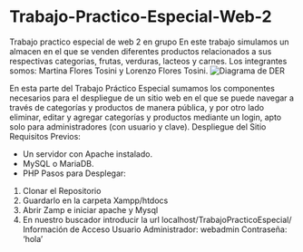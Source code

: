 # Trabajo-Practico-Especial-Web-2
Trabajo practico especial de web 2 en grupo
En este trabajo simulamos un almacen en el que se venden diferentes productos relacionados a sus respectivas categorias, frutas, verduras, lacteos y carnes.
Los integrantes somos: Martina Flores Tosini y Lorenzo Flores Tosini.
![Diagrama de DER](https://github.com/user-attachments/assets/28ff2801-ded3-42ab-89f8-bc67699500ea)

En esta parte del Trabajo Práctico Especial sumamos los componentes necesarios para el despliegue de un sitio web en el que se puede navegar a través de categorías y productos de manera pública, y por otro lado eliminar, editar y agregar categorías y productos mediante un login, apto solo para administradores (con usuario y clave).
Despliegue del Sitio
Requisitos Previos:
- Un servidor con Apache instalado.
- MySQL o MariaDB.
- PHP
Pasos para Desplegar:
1. Clonar el Repositorio
2. Guardarlo en la carpeta Xampp/htdocs
3. Abrir Zamp e iniciar apache y Mysql
4. En nuestro buscador introducir la url localhost/TrabajoPracticoEspecial/
Información de Acceso
Usuario Administrador: webadmin
Contraseña: ‘hola’
